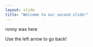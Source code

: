 ```yaml
---
layout: slide
title: "Welcome to our second slide!"
---
```

ronny was here 

Use the left arrow to go back!
